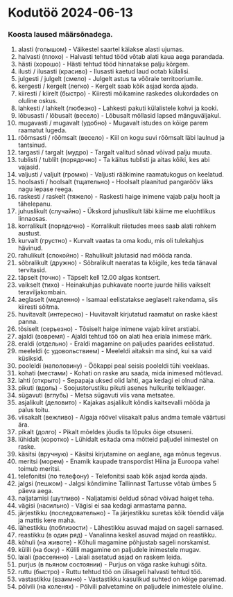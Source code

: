 # Kodutöö 2024-06-13

### Koosta laused määrsõnadega.

1. alasti (голышом) - Väikestel saartel käiakse alasti ujumas.
2. halvasti (плохо) - Halvasti tehtud tööd võtab alati kaua aega parandada.
3. hästi (хорошо) - Hästi tehtud tööd hinnatakse palju kõrgem.
4. ilusti / ilusasti (красиво) - Ilusasti kaetud laud ootab külalisi.
5. julgesti / julgelt (смело) - Julgelt astus ta võõrale territooriumile.
6. kergesti / kergelt (легко) - Kergelt saab kõik asjad korda ajada.
7. kiiresti / kiirelt (быстро) - Kiiresti mõikamine raskedes olukordades on oluline oskus.
8. lahkesti / lahkelt (любезно) - Lahkesti pakuti külalistele kohvi ja kooki.
9. lõbusasti / lõbusalt (весело) - Lõbusalt möllasid lapsed mänguväljakul.
10. mugavasti / mugavalt (удобно) - Mugavalt istudes on kõige parem raamatut lugeda. 
11. rõõmsasti / rõõmsalt (весело) - Kiil on kogu suvi rõõmsalt läbi laulnud ja tantsinud.
12. targasti / targalt (мудро) - Targalt valitud sõnad võivad palju muuta.
13. tublisti / tublilt (порядочно) - Ta käitus tublisti ja aitas kõiki, kes abi vajasid.
14. valjusti / valjult (громко) - Valjusti rääkimine raamatukogus on keelatud.
15. hoolsasti / hoolsalt (тщательно) - Hoolsalt plaanitud pangarööv läks nagu lepase reega.
16. raskesti / raskelt (тяжело) - Raskesti haige inimene vajab palju hoolt ja tähelepanu.
17. juhuslikult (случайно) - Ükskord juhuslikult läbi käime me eluohtlikus linnaosas.
18. korralikult (порядочно) - Korralikult riietudes mees saab alati rohkem austust.
19. kurvalt (грустно) - Kurvalt vaatas ta oma kodu, mis oli tulekahjus hävinud.
20. rahulikult (спокойно) - Rahulikult jalutasid nad mööda randa.
21. sõbralikult (дружно) - Sõbralikult naeratas ta kõigile, kes teda tänaval tervitasid.
22. täpselt (точно) - Täpselt kell 12.00 algas kontsert.
23. vaikselt (тихо) - Heinakuhjas puhkavate noorte juurde hiilis vaikselt teraviljakombain.
24. aeglaselt (медленно) - Isamaal eelistatakse aeglaselt rakendama, siis kiiresti sõitma. 
25. huvitavalt (интересно) - Huvitavalt kirjutatud raamatut on raske käest panna.
26. tõsiselt (серьезно) - Tõsiselt haige inimene vajab kiiret arstiabi.
27. ajaldi (вовремя) - Ajaldi tehtud töö on alati hea eriala inimese märk.
28. eraldi (отдельно) - Eraldi magamine on paljudes paarides eelistatud.
29. meeleldi (с удовольствием) - Meeleldi aitaksin ma sind, kui sa vaid küsiksid.
30. pooleldi (наполовину) - Öökappi peal seisis pooleldi tühi veeklaas.
31. kohati (местами) - Kohati on raske aru saada, mida inimesed mõtlevad.
32. lahti (открыто) - Sepapaja uksed olid lahti, aga kedagi ei olnud näha.
33. pikuti (вдоль) - Soojustorustiku pikuti asenes hulkurite telklaager.
34. sügavuti (вглубь) - Metsa sügavuti viis vana metsatee. 
35. asjalikult (деловито) - Kajakas asjalikult kõndis kaitsevalli mööda ja palus toitu.
36. viisakalt (вежливо) - Algaja röövel viisakalt palus andma temale väärtusi ära.
37. pikalt (долго) - Pikalt mõeldes jõudis ta lõpuks õige otsuseni.
38. lühidalt (коротко) - Lühidalt esitada oma mõtteid paljudel inimestel on raske.
39. käsitsi (вручную) - Käsitsi kirjutamine on aeglane, aga mõnus tegevus.
40. meritsi (морем) - Enamik kaupade transpordist Hiina ja Euroopa vahel toimub meritsi.
41. telefonitsi (по телефону) - Telefonitsi saab kõik asjad korda ajada.
42. jalgsi (пешком) - Jalgsi kõndimine Tallinnast Tartusse võtab ümbes 5 päeva aega. 
43. naljatamisi (шутливо) - Naljatamisi öeldud sõnad võivad haiget teha.
44. vägisi (насильно) - Vägisi ei saa kedagi armastama panna.
45. järjestikku (последовательно) - Ta järjestikku suretas kõik tõendid välja ja mattis kere maha. 
46. lähestikku (поблизости) - Lähestikku asuvad majad on sageli sarnased.
47. reastikku (в один ряд) - Vanalinna keskel asuvad majad on reastikku.
48. kõhuli (на животе) - Kõhuli magamine põhjustab sageli norskamist.
49. külili (на боку) - Külili magamine on paljudele inimestele mugav.
50. laiali (рассеянно) - Laiali asetatud asjad on raskem leida.
51. purjus (в пьяном состоянии) - Purjus on väga raske kuhugi sõita.
52. ruttu (быстро) - Ruttu tehtud töö on ülisageli halvasti tehtud töö.
53. vastastikku (взаимно) - Vastastikku kasulikud suhted on kõige paremad.
54. põlvili (на коленях) - Põlvili palvetamine on paljudele inimestele oluline.
